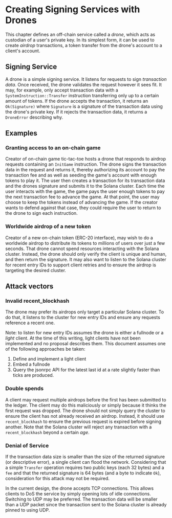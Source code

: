 # Creating Signing Services with Drones

This chapter defines an off-chain service called a *drone*, which acts as
custodian of a user's private key. In its simplest form, it can be used to
create *airdrop* transactions, a token transfer from the drone's account to a
client's account.

## Signing Service

A drone is a simple signing service. It listens for requests to sign
*transaction data*.  Once received, the drone validates the request however it
sees fit. It may, for example, only accept transaction data with a
`SystemInstruction::Transfer` instruction transferring only up to a certain amount
of tokens. If the drone accepts the transaction, it returns an `Ok(Signature)`
where `Signature` is a signature of the transaction data using the drone's
private key. If it rejects the transaction data, it returns a `DroneError`
describing why.


## Examples

### Granting access to an on-chain game

Creator of on-chain game tic-tac-toe hosts a drone that responds to airdrop
requests containing an `InitGame` instruction. The drone signs the transaction
data in the request and returns it, thereby authorizing its account to pay the
transaction fee and as well as seeding the game's account with enough tokens to
play it. The user then creates a transaction for its transaction data and the
drones signature and submits it to the Solana cluster. Each time the user
interacts with the game, the game pays the user enough tokens to pay the next
transaction fee to advance the game. At that point, the user may choose to keep
the tokens instead of advancing the game. If the creator wants to defend
against that case, they could require the user to return to the drone to sign
each instruction.

### Worldwide airdrop of a new token

Creator of a new on-chain token (ERC-20 interface), may wish to do a worldwide
airdrop to distribute its tokens to millions of users over just a few seconds.
That drone cannot spend resources interacting with the Solana cluster. Instead,
the drone should only verify the client is unique and human, and then return
the signature. It may also want to listen to the Solana cluster for recent
entry IDs to support client retries and to ensure the airdrop is targeting the
desired cluster.


## Attack vectors

### Invalid recent_blockhash

The drone may prefer its airdrops only target a particular Solana cluster.  To
do that, it listens to the cluster for new entry IDs and ensure any requests
reference a recent one.

Note: to listen for new entry IDs assumes the drone is either a fullnode or a
*light* client. At the time of this writing, light clients have not been
implemented and no proposal describes them. This document assumes one of the
following approaches be taken:

1. Define and implement a light client
2. Embed a fullnode
3. Query the jsonrpc API for the latest last id at a rate slightly faster than
   ticks are produced.

### Double spends

A client may request multiple airdrops before the first has been submitted to
the ledger. The client may do this maliciously or simply because it thinks the
first request was dropped. The drone should not simply query the cluster to
ensure the client has not already received an airdrop. Instead, it should use
`recent_blockhash` to ensure the previous request is expired before signing another.
Note that the Solana cluster will reject any transaction with a `recent_blockhash`
beyond a certain *age*.

### Denial of Service

If the transaction data size is smaller than the size of the returned signature
(or descriptive error), a single client can flood the network.  Considering
that a simple `Transfer` operation requires two public keys (each 32 bytes) and a
`fee`  and that the returned signature is 64 bytes (and a byte to
indicate `Ok`), consideration for this attack may not be required.

In the current design, the drone accepts TCP connections. This allows clients
to DoS the service by simply opening lots of idle connections. Switching to UDP
may be preferred. The transaction data will be smaller than a UDP packet since
the transaction sent to the Solana cluster is already pinned to using UDP.
